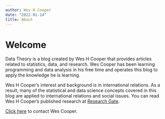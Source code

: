 ```yaml
---
author: Wes H Cooper
date: "2022-01-14"
title: About
---
```


# Welcome

Data Theory is a blog created by Wes H Cooper that provides articles related to statistics, data, and research. Wes Cooper has been learning programming and data analysis in his free time and operates this blog to apply the knowledge he is learning.

Wes H Cooper’s interest and background is in international relations. As a result, many of the statistical and data science concepts covered in this blog are applied to international relations and social issues. You can read Wes H Cooper’s published research at [Research Gate](https://www.researchgate.net/profile/Wes-H-Cooper).

[Click here](mailto:wescpr@live.com) to contact Wes Cooper.